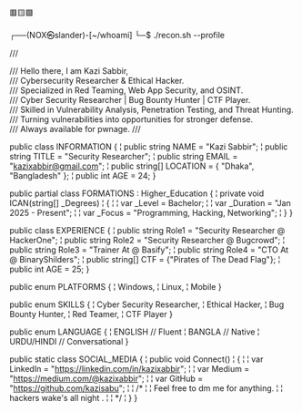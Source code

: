 🟥🟨🟩

┌──(NOX㉿slander)-[~/whoami] 
└─$ ./recon.sh --profile

/// <summary>
/// Hello there, I am Kazi Sabbir,  
/// Cybersecurity Researcher & Ethical Hacker.  
/// Specialized in Red Teaming, Web App Security, and OSINT.  
/// Cyber Security Researcher | Bug Bounty Hunter | CTF Player.  
/// Skilled in Vulnerability Analysis, Penetration Testing, and Threat Hunting.  
/// Turning vulnerabilities into opportunities for stronger defense.  
/// Always available for pwnage.
/// </summary>

public class INFORMATION
{
¦    public string NAME = "Kazi Sabbir";
¦    public string TITLE = "Security Researcher";
¦    public string EMAIL = "kazixabbir@gmail.com";
¦    public string[] LOCATION = { "Dhaka", "Bangladesh" };
¦    public int AGE = 24;
}

public partial class FORMATIONS : Higher_Education
{
¦    private void ICAN(string[] _Degrees)
¦    {
¦    ¦    var _Level    = Bachelor;
¦    ¦    var _Duration = "Jan 2025 - Present";
¦    ¦    var _Focus    = "Programming, Hacking, Networking";
¦    }
}

public class EXPERIENCE 
{
¦  public string Role1 = "Security Researcher @ HackerOne";
¦  public string Role2 = "Security Researcher @ Bugcrowd";
¦  public string Role3 = "Trainer At @ Basify";
¦  public string Role4 = "CTO At @ BinaryShilders";
¦  public string[] CTF = {"Pirates of The Dead Flag"};
¦  public int AGE = 25;
}

public enum PLATFORMS
{
¦    Windows,
¦    Linux,
¦    Mobile
}

public enum SKILLS 
{
¦  Cyber Security Researcher,
¦  Ethical Hacker,
¦  Bug Bounty Hunter,
¦  Red Teamer,
¦  CTF Player
}

public enum LANGUAGE
{
¦    ENGLISH      // Fluent
¦    BANGLA       // Native
¦    URDU/HINDI   // Conversational
}

public static class SOCIAL_MEDIA 
{
¦  public void Connect() 
¦  {
¦  ¦  var LinkedIn = "https://linkedin.com/in/kazixabbir";
¦  ¦  var Medium   = "https://medium.com/@kazixabbir";
¦  ¦  var GitHub   = "https://github.com/kazisabu";
¦  ¦  /*
¦  ¦    Feel free to dm me for anything.
¦  ¦    hackers wake's all night .
¦  ¦ */
¦  }
}
